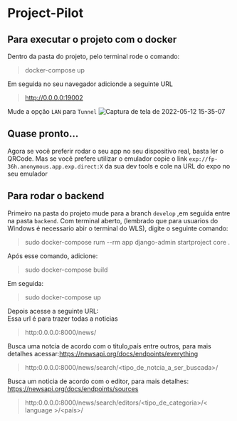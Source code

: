 # Project-Pilot
## Para executar o projeto com  o docker 
Dentro da pasta do projeto, pelo terminal rode o comando:
> docker-compose up

Em seguida no seu navegador adicionde a seguinte URL
>http://0.0.0.0:19002

Mude a opção `LAN` para `Tunnel` 
![Captura de tela de 2022-05-12 15-35-07](https://user-images.githubusercontent.com/59034787/168146073-43e4d808-46ed-43d0-97d7-a8937cbf2f88.png)

## Quase pronto...
Agora se você preferir rodar o seu app no seu dispositivo real, basta ler o QRCode. 
Mas se você prefere utilizar o emulador copie o link `exp://fp-36h.anonymous.app.exp.direct:X` da sua dev tools e cole na URL do expo no seu emulador

## Para rodar o backend
Primeiro na pasta do projeto mude para a branch `develop` ,em seguida entre na pasta `backend`. Com terminal aberto, (lembrado que para usuarios do Windows é necessario abir o terminal do WLS), digite o seguinte comando:
> sudo docker-compose rum --rm app django-admin startproject core .

Após esse comando, adicione:
>sudo docker-compose build

Em seguida:
>sudo docker-compose up

Depois acesse a seguinte URL:<br>
Essa url é para trazer todas a noticias
>http:0.0.0.0:8000/news/ 
    
Busca uma notcia de acordo com o titulo,país entre outros, para mais detalhes acessar:https://newsapi.org/docs/endpoints/everything
>http:0.0.0.0:8000/news/search/<tipo_de_notcia_a_ser_buscada>/  

Busca um noticia de acordo com o editor, para mais detalhes: https://newsapi.org/docs/endpoints/sources 
>http:0.0.0.0:8000/news/search/editors/<tipo_de_categoria>/< language >/<país>/  
